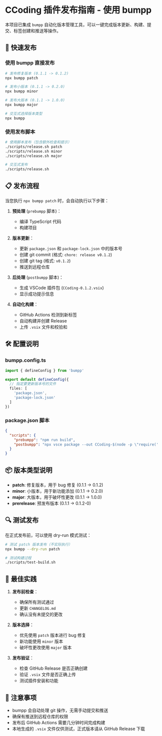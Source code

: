 # CCoding 插件发布指南 - 使用 bumpp

本项目已集成 `bumpp` 自动化版本管理工具，可以一键完成版本更新、构建、提交、标签创建和推送等操作。

## 🚀 快速发布

### 使用 bumpp 直接发布

```bash
# 发布修复版本 (0.1.1 -> 0.1.2)
npx bumpp patch

# 发布小版本 (0.1.1 -> 0.2.0)
npx bumpp minor

# 发布大版本 (0.1.1 -> 1.0.0)
npx bumpp major

# 交互式选择版本类型
npx bumpp
```

### 使用发布脚本

```bash
# 使用脚本发布（包含额外检查和提示）
./scripts/release.sh patch
./scripts/release.sh minor
./scripts/release.sh major

# 交互式发布
./scripts/release.sh
```

## 📋 发布流程

当您执行 `npx bumpp patch` 时，会自动执行以下步骤：

1. **预处理** (`prebumpp` 脚本)：
   - 编译 TypeScript 代码
   - 构建项目

2. **版本更新**：
   - 更新 `package.json` 和 `package-lock.json` 中的版本号
   - 创建 git commit (格式: `chore: release v0.1.2`)
   - 创建 git tag (格式: `v0.1.2`)
   - 推送到远程仓库

3. **后处理** (`postbumpp` 脚本)：
   - 生成 VSCode 插件包 (`CCoding-0.1.2.vsix`)
   - 显示成功提示信息

4. **自动化构建**：
   - GitHub Actions 检测到新标签
   - 自动构建并创建 Release
   - 上传 `.vsix` 文件和校验和

## 🛠️ 配置说明

### bumpp.config.ts

```typescript
import { defineConfig } from 'bumpp'

export default defineConfig({
  // 指定要更新版本号的文件
  files: [
    'package.json',
    'package-lock.json'
  ]
})
```

### package.json 脚本

```json
{
  "scripts": {
    "prebumpp": "npm run build",
    "postbumpp": "npx vsce package --out CCoding-$(node -p \"require('./package.json').version\").vsix && echo '🎉 版本发布完成！'"
  }
}
```

## 📦 版本类型说明

- **patch**: 修复版本，用于 bug 修复 (0.1.1 → 0.1.2)
- **minor**: 小版本，用于新功能添加 (0.1.1 → 0.2.0)
- **major**: 大版本，用于破坏性更改 (0.1.1 → 1.0.0)
- **prerelease**: 预发布版本 (0.1.1 → 0.1.2-0)

## 🔍 测试发布

在正式发布前，可以使用 dry-run 模式测试：

```bash
# 测试 patch 版本发布（不实际执行）
npx bumpp --dry-run patch

# 测试构建过程
./scripts/test-build.sh
```

## 📝 最佳实践

1. **发布前检查**：
   - 确保所有测试通过
   - 更新 `CHANGELOG.md`
   - 确认没有未提交的更改

2. **版本选择**：
   - 优先使用 `patch` 版本进行 bug 修复
   - 新功能使用 `minor` 版本
   - 破坏性更改使用 `major` 版本

3. **发布验证**：
   - 检查 GitHub Release 是否正确创建
   - 验证 `.vsix` 文件是否正确上传
   - 测试插件安装和功能

## 🚨 注意事项

- bumpp 会自动处理 git 操作，无需手动提交和推送
- 确保有推送到远程仓库的权限
- 发布后 GitHub Actions 需要几分钟时间完成构建
- 本地生成的 `.vsix` 文件仅供测试，正式版本请从 GitHub Release 下载 
